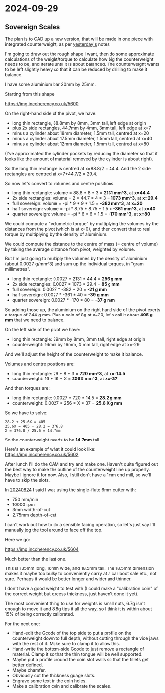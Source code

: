 # 2024-09-29

## Sovereign Scales

The plan is to CAD up a new version, that will be made in one piece with integrated counterweight, as per
[yesterday's](20240928.md) notes.

I'm going to draw out the rough shape I want, then do some approximate calculations of the weight/torque to calculate how big
the counterweight needs to be, and iterate until it is about balanced. The counterweight wants to be left slightly heavy
so that it can be reduced by drilling to make it balance.

I have some aluminium bar 20mm by 25mm.

Starting from this shape:

https://img.incoherency.co.uk/5600

On the right-hand side of the pivot, we have:

 * long thin rectangle, 88.8mm by 8mm, 3mm tall, left edge at origin
 * plus 2x side rectangles, 44.7mm by 4mm, 3mm tall, left edge at x=7
 * minus a cylinder about 18mm diameter, 1.5mm tall, centred at x=20
 * minus a cylinder about 17.5mm diameter, 1.5mm tall, centred at x=40
 * minus a cylinder about 12mm diameter, 1.5mm tall, centred at x=80

(I've approximated the cylinder pockets by reducing the diameter so that it looks like the amount of material removed
by the cylinder is about right).

So the long thin rectangle is centred at x=88.8/2 = 44.4. And the 2 side rectangles are centred at x=7+44.7/2 = 29.4.

So now let's convert to volumes and centre positions.

 * long thin rectangle: volume = 88.8 * 8 * 3 = **2131 mm^3**, at **x=44.4**
 * 2x side rectangles: volume = 2 * 44.7 * 4 * 3 = **1073 mm^3**, at **x=29.4**
 * full sovereign: volume = -pi * 9 * 9 * 1.5 = **-382 mm^3**, at **x=20**
 * half sovereign: volume = -pi * 8.75 * 8.75 * 1.5 = **-361 mm^3**, at **x=40**
 * quarter sovereign: volume = -pi * 6 * 6 * 1.5 = **-170 mm^3**, at **x=80**

We could compute a "volumetric torque" by multiplying the volumes by the distances from the pivot (which is at x=0),
and then convert that to real torque by multiplying by the density of aluminium.

We could compute the distance to the centre of mass (= centre of volume) by taking the average distance from pivot, weighted by volume.

But I'm just going to multiply the volumes by the density of aluminium (about 0.0027 g/mm^3) and sum up the individual torques, in "gram
millimetres".

 * long thin rectangle: 0.0027 * 2131 * 44.4 = **256 g mm**
 * 2x side rectangles: 0.0027 * 1073 * 29.4 = **85 g mm**
 * full sovereign: 0.0027 * -382 * 20 = **-21 g mm**
 * half sovereign: 0.0027 * -361 * 40 = **-39 g mm**
 * quarter sovereign: 0.0027 * -170 * 80 = **-37 g mm**

So adding those up, the aluminium on the right hand side of the pivot exerts a torque of 244 g mm. Plus a coin of 8g at x=20, let's call it
about **405 g mm** that we need to balance.

On the left side of the pivot we have:

 * long thin rectangle: 29mm by 8mm, 3mm tall, right edge at origin
 * counterweight: 16mm by 16mm, *X* mm tall, right edge at x=-29

And we'll adjust the height of the counterweight to make it balance.

Volumes and centre positions are:

 * long thin rectangle: 29 * 8 * 3 = **720 mm^3**, at **x=-14.5**
 * counterweight: 16 * 16 * X = **256X mm^3**, at **x=-37**

And then torques are:

 * long thin rectangle: 0.0027 * 720 * 14.5 = **28.2 g mm**
 * counterweight: 0.0027 * 256 * X * 37 = **25.6 X g mm**

So we have to solve:

    28.2 + 25.6X = 405
    25.6X = 405 - 28.2 = 376.8
    X = 376.8 / 25.6 = 14.7mm

So the counterweight needs to be **14.7mm** tall.

Here's an example of what it could look like: https://img.incoherency.co.uk/5602

After lunch I'll do the CAM and try and make one. Haven't quite figured out the best way to make the outline of the counterweight
line up properly. Maybe I ignore it for now. Also, I still don't have a 1mm end mill, so we'll have to skip the slots.

In [20240824](20240824.md) I said I was using the single-flute 6mm cutter with:

 * 750 mm/min
 * 10000 rpm
 * 3mm width-of-cut
 * 2.75mm depth-of-cut

I can't work out how to do a sensible facing operation, so let's just say I'll manually jog the tool around to face off the top.

Here we go:

https://img.incoherency.co.uk/5604

Much better than the last one.

This is 135mm long, 16mm wide, and 18.5mm tall. The 18.5mm dimension makes it maybe too bulky to conveniently carry at a car boot sale etc., not sure. Perhaps it would be better longer and wider and thinner.

I don't have a good weight to test with (I could make a "calibration coin" of the correct weight but excess thickness, just haven't done it yet).

The most convenient thing to use for weights is small nuts, 6.7g isn't enough to move it and 8.8g tips it all the way, so I think it is within about 15% of being correctly calibrated.

For the next one:

 * Hand-edit the Gcode of the top side to put a profile on the counterweight down to full depth, without cutting through the vice jaws with the rest of it. Make sure to clamp it to allow this.
 * Hand-write the bottom-side Gcode to just remove a rectangle of material. Clamp it so that the thin tongue will be well supported.
 * Maybe put a profile around the coin slot walls so that the fillets get better defined.
 * Maybe chamfer.
 * Obviously cut the thickness guage slots.
 * Engrave some text in the coin holes.
 * Make a calibration coin and calibrate the scales.

